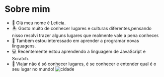 # Sobre mim
- 🙂 Olá meu nome é Leticia.
- 🏝️ Gosto muito de conhecer lugares e culturas diferentes,pensando nisso resolvi trazer alguns lugares que realmente vale a pena conhecer.
- 📕 Também estou interessado em aprender a programar novas linguagens.
- 💻 Recentemente estou aprendendo a linguagem de JavaScript e Scratch.
- 💜 Viajar não é só conhecer lugares, é se conhecer e entender qual é o seu lugar no mundo!
![cidade](https://user-images.githubusercontent.com/107555292/174881413-f34f491b-af89-4474-99d7-fb8ea98cb2ca.jpg)
